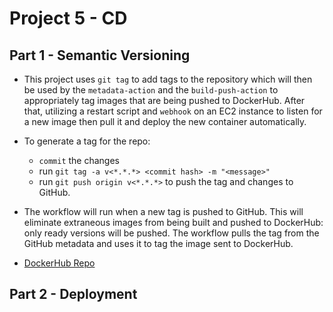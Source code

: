 # Project 5 - CD

## Part 1 - Semantic Versioning

- This project uses `git tag` to add tags to the repository which will then be used by the `metadata-action` and the `build-push-action` to appropriately tag images that are being pushed to DockerHub. After that, utilizing a restart script and `webhook` on an EC2 instance to listen for a new image then pull it and deploy the new container automatically.

- To generate a tag for the repo:
    - `commit` the changes
    - run `git tag -a v<*.*.*> <commit hash> -m "<message>"`
    - run `git push origin v<*.*.*>` to push the tag and changes to GitHub.

- The workflow will run when a new tag is pushed to GitHub. This will eliminate extraneous images from being built and pushed to DockerHub: only ready versions will be pushed. The workflow pulls the tag from the GitHub metadata and uses it to tag the image sent to DockerHub.

- [DockerHub Repo](https://hub.docker.com/repository/docker/xjohnsonwsu/3120-cicd/general)

## Part 2 - Deployment

